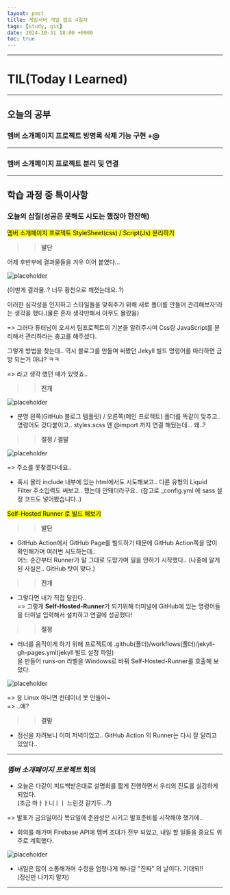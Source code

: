 ```yaml
---
layout: post
title: 게임서버 개발 캠프 4일차
tags: [study, git]
date: 2024-10-31 18:00 +0900
toc: true
---
```


---

# TIL(Today I Learned)

---

## 오늘의 공부

### 멤버 소개페이지 프로젝트 방명록 삭제 기능 구현 +@

---

### 멤버 소개페이지 프로젝트 분리 및 연결


---

## 학습 과정 중 특이사항

### 오늘의 삽질(성공은 못해도 시도는 했잖아 한잔해)

<mark>멤버 소개페이지 프로젝트 StyleSheet(css) / Script(Js) 분리하기</mark>

>> **발단**  

어제 후반부에 결과물들을 겨우 이어 붙였다...

![placeholder](https://github.com/user-attachments/assets/55cb54db-cc7d-4f23-a174-116da939df8a "Medium example image")

(이딴게 결과물..? 너무 황천으로 깨졋는데요..?)

이러한 심각성을 인지하고 스타일들을 맞춰주기 위해 새로 폴더를 만들어 관리해보자!라는 생각을  했다.(물론 혼자 생각만해서 아무도 몰랐음)  
  
=> 그러다 튜터님이 오셔서 팀프로젝트의 기본을 알려주시며 Css랑 JavaScript를 분리해서 관리하라는 충고를 해주셨다.

그렇게 방법을 찾는데.. 역시 블로그를 만들며 써봤던 Jekyll 빌드 명령어를 따라하면 금방 되는거 아냐? ㅋㅋ
  
=> 라고 생각 했던 때가 있엇죠..

>> **전개**

![placeholder](https://github.com/user-attachments/assets/e4b1a769-ecba-4413-8395-2ca311b3a424 "Medium example image")

- 분명 왼쪽(GitHub 블로그 템플릿) / 오른쪽(메인 프로젝트) 폴더를 똑같이 맞추고.. 명령어도 갖다붙이고.. styles.scss 엔 @import 까지 연결 해뒀는데... 왜..?

>> **절정 / 결말**

![placeholder](https://github.com/user-attachments/assets/3f8949f3-0def-4999-aa8b-c35deb13a747 "Medium example image")

=> 주소를 못찾겠다네요..

- 혹시 몰라 include 내부에 있는 html에서도 시도해보고..  다른 유형의 Liquid Filter 주소입력도 써보고.. 했는데 안돼더라구요.. (참고로 _config.yml 에 sass 설정 코드도 넣어봤습니다..)

<mark>Self-Hosted Runner 로 빌드 해보기</mark>

>> **발단**

- GitHub Action에서 GitHub Page를 빌드하기 때문에 GitHub Action쪽을 많이 확인해가며 여러번 시도하는데..  
어느 순간부터 Runner가 말 그대로 도망가며 일을 안하기 시작했다.. (나중에 알게된 사실은.. GitHub 탓이 맞다.)

>> **전개**

- 그렇다면 내가 직접 달린다..  
=> 그렇게 **Self-Hosted-Runner**가 되기위해 터미널에 GitHub에 있는 명령어들을 터미널 입력해서 설치하고 연결에 성공했다!

>> **절정**

- 러너를 움직이게 하기 위해 프로젝트에 .github(폴더)/workflows(폴더)/jekyll-gh-pages.yml(jekyll 빌드 설정 파일)  
을 만들어 runs-on 라벨을 Windows로 바꿔 Self-Hosted-Runner를 호출해 보았다.

![placeholder](https://github.com/user-attachments/assets/66dee6d0-99ac-4d7b-86f0-c1c0ee3406b7 "Medium example image")

=> 응 Linux 아니면 컨테이너 못 만들어~  
=> ..예?

>> **결말**

- 정신을 차려보니 이미 저녁이었고.. GitHub Action 의 Runner는 다시 잘 달리고 있었다..

---

### *멤버 소개페이지 프로젝트* 회의

- 오늘은 다같이 피드백받은대로 설명회를 짧게 진행하면서 우리의 진도를 실감하게 되었다.  
(조금 마ㅏㅏ니ㅣㅣ 느린것 같기두...?)

=> 발표가 금요일이라 목요일에 준완성은 시키고 발표준비를 시작해야 했기에..

- 회의를 해가며 Firebase API에 멤버 초대가 전부 되었고, 내일 할 일들을 중요도 위주로 계획했다.

![placeholder](https://github.com/user-attachments/assets/a58d343b-c6c3-4612-bc9b-e714a4e23bba "Small example image")

- 내일은 많이 소통해가며 수정을 엄청나게 해나갈 "진짜" 의 날이다. 기대되!!  
(정신만 나가지 말자)

---
